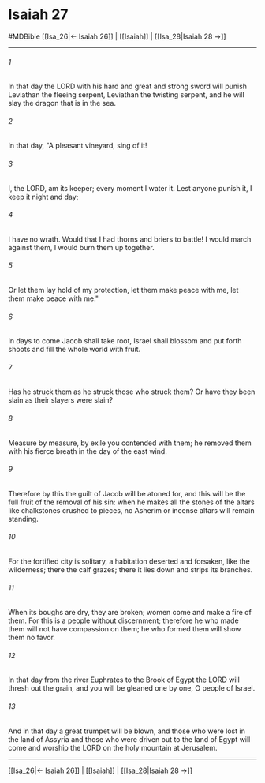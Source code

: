 # Isaiah 27
#MDBible
[[Isa_26|← Isaiah 26]] | [[Isaiah]] | [[Isa_28|Isaiah 28 →]]

***

###### 1 
In that day the LORD with his hard and great and strong sword will punish Leviathan the fleeing serpent, Leviathan the twisting serpent, and he will slay the dragon that is in the sea. 

###### 2 
In that day, "A pleasant vineyard, sing of it! 

###### 3 
I, the LORD, am its keeper; every moment I water it. Lest anyone punish it, I keep it night and day; 

###### 4 
I have no wrath. Would that I had thorns and briers to battle! I would march against them, I would burn them up together. 

###### 5 
Or let them lay hold of my protection, let them make peace with me, let them make peace with me." 

###### 6 
In days to come Jacob shall take root, Israel shall blossom and put forth shoots and fill the whole world with fruit. 

###### 7 
Has he struck them as he struck those who struck them? Or have they been slain as their slayers were slain? 

###### 8 
Measure by measure, by exile you contended with them; he removed them with his fierce breath in the day of the east wind. 

###### 9 
Therefore by this the guilt of Jacob will be atoned for, and this will be the full fruit of the removal of his sin: when he makes all the stones of the altars like chalkstones crushed to pieces, no Asherim or incense altars will remain standing. 

###### 10 
For the fortified city is solitary, a habitation deserted and forsaken, like the wilderness; there the calf grazes; there it lies down and strips its branches. 

###### 11 
When its boughs are dry, they are broken; women come and make a fire of them. For this is a people without discernment; therefore he who made them will not have compassion on them; he who formed them will show them no favor. 

###### 12 
In that day from the river Euphrates to the Brook of Egypt the LORD will thresh out the grain, and you will be gleaned one by one, O people of Israel. 

###### 13 
And in that day a great trumpet will be blown, and those who were lost in the land of Assyria and those who were driven out to the land of Egypt will come and worship the LORD on the holy mountain at Jerusalem. 

***

[[Isa_26|← Isaiah 26]] | [[Isaiah]] | [[Isa_28|Isaiah 28 →]]
